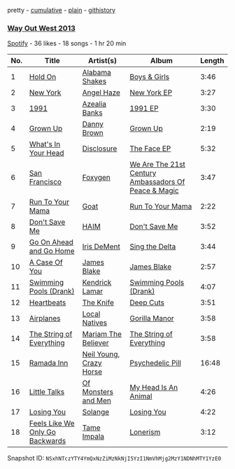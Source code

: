pretty - [cumulative](/playlists/cumulative/2IBmQa3jJULanJldYav1jW.md) - [plain](/playlists/plain/2IBmQa3jJULanJldYav1jW) - [githistory](https://github.githistory.xyz/mackorone/spotify-playlist-archive/blob/main/playlists/plain/2IBmQa3jJULanJldYav1jW)

### [Way Out West 2013](https://open.spotify.com/playlist/2IBmQa3jJULanJldYav1jW)

> 

[Spotify](https://open.spotify.com/user/spotify) - 36 likes - 18 songs - 1 hr 20 min

| No. | Title | Artist(s) | Album | Length |
|---|---|---|---|---|
| 1 | [Hold On](https://open.spotify.com/track/1gGY6qfslDtJ4OoWQGKtkE) | [Alabama Shakes](https://open.spotify.com/artist/16GcWuvvybAoaHr0NqT8Eh) | [Boys & Girls](https://open.spotify.com/album/0YcQyzstsSbcnLCk4h7AUh) | 3:46 |
| 2 | [New York](https://open.spotify.com/track/3m7GiM4KqqqXiuSeNwfqqA) | [Angel Haze](https://open.spotify.com/artist/2cyyGl4qnHZL0o16t0fpJl) | [New York EP](https://open.spotify.com/album/7hTtQsKZePhotww3Q3hpH9) | 3:27 |
| 3 | [1991](https://open.spotify.com/track/3KjiIVjVvLux1sdJDvsFR2) | [Azealia Banks](https://open.spotify.com/artist/7gRhy3MIPHQo5CXYfWaw9I) | [1991 EP](https://open.spotify.com/album/4Wp3bFC3gSovD2sm9sNNzq) | 3:30 |
| 4 | [Grown Up](https://open.spotify.com/track/5ic68M3jaJTEUcEIh5PcqX) | [Danny Brown](https://open.spotify.com/artist/7aA592KWirLsnfb5ulGWvU) | [Grown Up](https://open.spotify.com/album/0ppIg1GbwtR3C4BD3MjTfR) | 2:19 |
| 5 | [What's In Your Head](https://open.spotify.com/track/7yOKhepYf8pO8ILT2Z5KN1) | [Disclosure](https://open.spotify.com/artist/6nS5roXSAGhTGr34W6n7Et) | [The Face EP](https://open.spotify.com/album/3m0RN7xK8gpTrcho7aZGZj) | 5:32 |
| 6 | [San Francisco](https://open.spotify.com/track/4igKl8YqB7HsDP9ZKJbUEy) | [Foxygen](https://open.spotify.com/artist/55LHFEtIplWhsfyWZUwkf4) | [We Are The 21st Century Ambassadors Of Peace & Magic](https://open.spotify.com/album/2PvrxQzGjHFSOBKX2KqLBL) | 3:47 |
| 7 | [Run To Your Mama](https://open.spotify.com/track/1GQb1SmhpzjatfENzwf2Tr) | [Goat](https://open.spotify.com/artist/6jP9Z7o6WlbYvKUOeO5SbP) | [Run To Your Mama](https://open.spotify.com/album/6Ld2KBQSCSYHOgQwJhlasj) | 2:22 |
| 8 | [Don't Save Me](https://open.spotify.com/track/6hzUhWGMBWKntf3kcv0oGu) | [HAIM](https://open.spotify.com/artist/4Ui2kfOqGujY81UcPrb5KE) | [Don't Save Me](https://open.spotify.com/album/3VnYkmazYZjTVms2GHSPBd) | 3:52 |
| 9 | [Go On Ahead and Go Home](https://open.spotify.com/track/7aQlCtCysM3PVrmaFfn7ZO) | [Iris DeMent](https://open.spotify.com/artist/3NPZs8XgXtaWslUcnIw6rY) | [Sing the Delta](https://open.spotify.com/album/6cjmg40IRI5GuZJuFWIcg8) | 3:44 |
| 10 | [A Case Of You](https://open.spotify.com/track/39PCdFgfywR9PbCl1q3wHU) | [James Blake](https://open.spotify.com/artist/53KwLdlmrlCelAZMaLVZqU) | [James Blake](https://open.spotify.com/album/10ezzZAhOon51wDVhXgB77) | 2:57 |
| 11 | [Swimming Pools \(Drank\)](https://open.spotify.com/track/7bre6yd84LZ6MFoTppmHja) | [Kendrick Lamar](https://open.spotify.com/artist/2YZyLoL8N0Wb9xBt1NhZWg) | [Swimming Pools \(Drank\)](https://open.spotify.com/album/0ljGAdQ5EmiJE52O1VsYAM) | 4:07 |
| 12 | [Heartbeats](https://open.spotify.com/track/66e6O0B9GmSRNAnzB0Bm74) | [The Knife](https://open.spotify.com/artist/7eQZTqEMozBcuSubfu52i4) | [Deep Cuts](https://open.spotify.com/album/42OBbI3xgv2u2U4wMyXv7N) | 3:51 |
| 13 | [Airplanes](https://open.spotify.com/track/5v7Eh9qFbUPcjjF7xbLB7l) | [Local Natives](https://open.spotify.com/artist/75dQReiBOHN37fQgWQrIAJ) | [Gorilla Manor](https://open.spotify.com/album/0r5Ish3BCwLoJ1nPtZtLbc) | 3:58 |
| 14 | [The String of Everything](https://open.spotify.com/track/1h8lrDwirNpgqXcCY3BihW) | [Mariam The Believer](https://open.spotify.com/artist/4388BfCZqej42gG0DE4TlX) | [The String of Everything](https://open.spotify.com/album/6l4FNPlGwJsZatOGmZOlXM) | 3:58 |
| 15 | [Ramada Inn](https://open.spotify.com/track/3Mu5JO3aBMzyiVZ5Yg8qpW) | [Neil Young](https://open.spotify.com/artist/6v8FB84lnmJs434UJf2Mrm), [Crazy Horse](https://open.spotify.com/artist/0oi7g8NUnlLh5tJvg2y5e3) | [Psychedelic Pill](https://open.spotify.com/album/3WN75H6NactRxv3MbSXxxT) | 16:48 |
| 16 | [Little Talks](https://open.spotify.com/track/2ihCaVdNZmnHZWt0fvAM7B) | [Of Monsters and Men](https://open.spotify.com/artist/4dwdTW1Lfiq0cM8nBAqIIz) | [My Head Is An Animal](https://open.spotify.com/album/4p9dVvZDaZliSjTCbFRhJy) | 4:26 |
| 17 | [Losing You](https://open.spotify.com/track/4AJprrE8gjzLRLfW84bbUq) | [Solange](https://open.spotify.com/artist/2auiVi8sUZo17dLy1HwrTU) | [Losing You](https://open.spotify.com/album/4QXL3OWGgAXtgQGTKiXz4G) | 4:22 |
| 18 | [Feels Like We Only Go Backwards](https://open.spotify.com/track/0PL58OnFfBcKmN3O7Jxs2g) | [Tame Impala](https://open.spotify.com/artist/5INjqkS1o8h1imAzPqGZBb) | [Lonerism](https://open.spotify.com/album/3FExLF5Qj6Y4nzsno0OuCx) | 3:12 |

Snapshot ID: `NSxhNTczYTY4YmQxNzZiMzNkNjI5YzI1NmVhMjg2MzY1NDNhMTY1YzE0`
